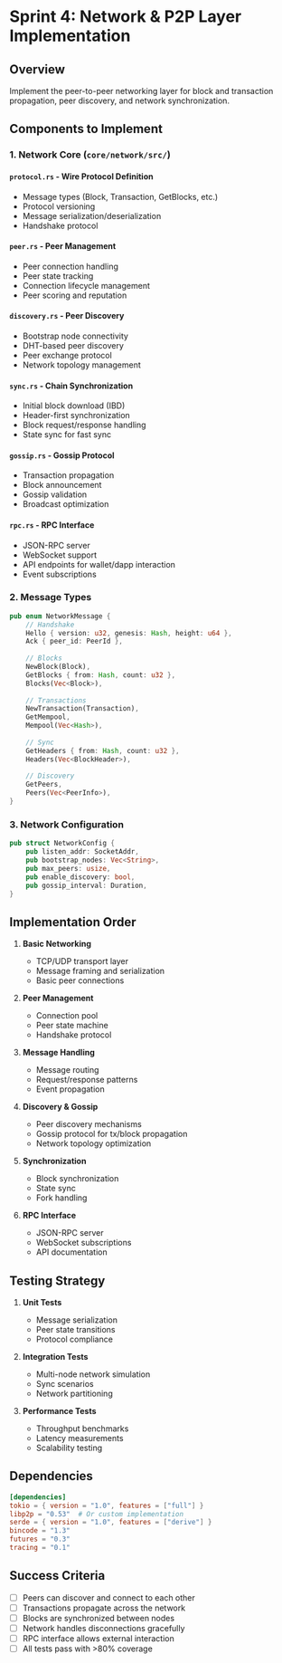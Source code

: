 # Sprint 4: Network & P2P Layer Implementation

## Overview
Implement the peer-to-peer networking layer for block and transaction propagation, peer discovery, and network synchronization.

## Components to Implement

### 1. Network Core (`core/network/src/`)

#### `protocol.rs` - Wire Protocol Definition
- Message types (Block, Transaction, GetBlocks, etc.)
- Protocol versioning
- Message serialization/deserialization
- Handshake protocol

#### `peer.rs` - Peer Management
- Peer connection handling
- Peer state tracking
- Connection lifecycle management
- Peer scoring and reputation

#### `discovery.rs` - Peer Discovery
- Bootstrap node connectivity
- DHT-based peer discovery
- Peer exchange protocol
- Network topology management

#### `sync.rs` - Chain Synchronization
- Initial block download (IBD)
- Header-first synchronization
- Block request/response handling
- State sync for fast sync

#### `gossip.rs` - Gossip Protocol
- Transaction propagation
- Block announcement
- Gossip validation
- Broadcast optimization

#### `rpc.rs` - RPC Interface
- JSON-RPC server
- WebSocket support
- API endpoints for wallet/dapp interaction
- Event subscriptions

### 2. Message Types

```rust
pub enum NetworkMessage {
    // Handshake
    Hello { version: u32, genesis: Hash, height: u64 },
    Ack { peer_id: PeerId },
    
    // Blocks
    NewBlock(Block),
    GetBlocks { from: Hash, count: u32 },
    Blocks(Vec<Block>),
    
    // Transactions
    NewTransaction(Transaction),
    GetMempool,
    Mempool(Vec<Hash>),
    
    // Sync
    GetHeaders { from: Hash, count: u32 },
    Headers(Vec<BlockHeader>),
    
    // Discovery
    GetPeers,
    Peers(Vec<PeerInfo>),
}
```

### 3. Network Configuration

```rust
pub struct NetworkConfig {
    pub listen_addr: SocketAddr,
    pub bootstrap_nodes: Vec<String>,
    pub max_peers: usize,
    pub enable_discovery: bool,
    pub gossip_interval: Duration,
}
```

## Implementation Order

1. **Basic Networking**
   - TCP/UDP transport layer
   - Message framing and serialization
   - Basic peer connections

2. **Peer Management**
   - Connection pool
   - Peer state machine
   - Handshake protocol

3. **Message Handling**
   - Message routing
   - Request/response patterns
   - Event propagation

4. **Discovery & Gossip**
   - Peer discovery mechanisms
   - Gossip protocol for tx/block propagation
   - Network topology optimization

5. **Synchronization**
   - Block synchronization
   - State sync
   - Fork handling

6. **RPC Interface**
   - JSON-RPC server
   - WebSocket subscriptions
   - API documentation

## Testing Strategy

1. **Unit Tests**
   - Message serialization
   - Peer state transitions
   - Protocol compliance

2. **Integration Tests**
   - Multi-node network simulation
   - Sync scenarios
   - Network partitioning

3. **Performance Tests**
   - Throughput benchmarks
   - Latency measurements
   - Scalability testing

## Dependencies

```toml
[dependencies]
tokio = { version = "1.0", features = ["full"] }
libp2p = "0.53"  # Or custom implementation
serde = { version = "1.0", features = ["derive"] }
bincode = "1.3"
futures = "0.3"
tracing = "0.1"
```

## Success Criteria

- [ ] Peers can discover and connect to each other
- [ ] Transactions propagate across the network
- [ ] Blocks are synchronized between nodes
- [ ] Network handles disconnections gracefully
- [ ] RPC interface allows external interaction
- [ ] All tests pass with >80% coverage